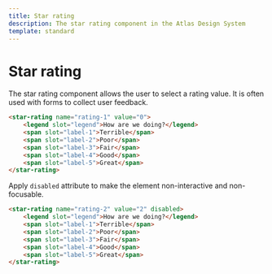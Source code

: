 ```yaml
---
title: Star rating
description: The star rating component in the Atlas Design System
template: standard
---
```


# Star rating

The star rating component allows the user to select a rating value. It is often used with forms to collect user feedback.

```html
<star-rating name="rating-1" value="0">
	<legend slot="legend">How are we doing?</legend>
	<span slot="label-1">Terrible</span>
	<span slot="label-2">Poor</span>
	<span slot="label-3">Fair</span>
	<span slot="label-4">Good</span>
	<span slot="label-5">Great</span>
</star-rating>
```

Apply `disabled` attribute to make the element non-interactive and non-focusable.

```html
<star-rating name="rating-2" value="2" disabled>
	<legend slot="legend">How are we doing?</legend>
	<span slot="label-1">Terrible</span>
	<span slot="label-2">Poor</span>
	<span slot="label-3">Fair</span>
	<span slot="label-4">Good</span>
	<span slot="label-5">Great</span>
</star-rating>
```
